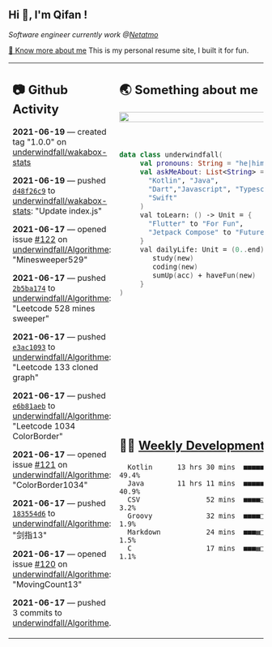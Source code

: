 <h2> Hi 👋, I'm Qifan ! </h2>
<p><em>Software engineer currently work @<a href="https://www.netatmo.com">Netatmo</a>
</em></p><p><a href="https://qifanyang.com/resume" target="_blank"> 🔭 Know more about me</a> This is my personal resume site, I built it for fun.</p>
<table><tr><td valign="top" rowspan="2">

 ## 📷 Github Activity
 <!-- githubActivity starts -->
  **2021-06-19** — created tag "1.0.0" on [underwindfall/wakabox-stats](https://api.github.com/repos/underwindfall/wakabox-stats)

  **2021-06-19** — pushed [`d48f26c9`](https://api.github.com/repos/underwindfall/wakabox-stats/commits/d48f26c9ecb2c69e57f077e15c6fd495330a37f1) to [underwindfall/wakabox-stats](https://api.github.com/repos/underwindfall/wakabox-stats): "Update index.js"

  **2021-06-17** — opened issue [#122](https://api.github.com/repos/underwindfall/Algorithme/issues/122) on [underwindfall/Algorithme](https://api.github.com/repos/underwindfall/Algorithme): "Minesweeper529"

  **2021-06-17** — pushed [`2b5ba174`](https://api.github.com/repos/underwindfall/Algorithme/commits/2b5ba174a9e3d2e1637807a9ccb1627b8f1ac588) to [underwindfall/Algorithme](https://api.github.com/repos/underwindfall/Algorithme): "Leetcode 528 mines sweeper"

  **2021-06-17** — pushed [`e3ac1093`](https://api.github.com/repos/underwindfall/Algorithme/commits/e3ac1093744a1f43aa85e3bf4f5ac4238cad93f2) to [underwindfall/Algorithme](https://api.github.com/repos/underwindfall/Algorithme): "Leetcode 133 cloned graph"

  **2021-06-17** — pushed [`e6b81aeb`](https://api.github.com/repos/underwindfall/Algorithme/commits/e6b81aebb7ec3ad004578c594b97d8a888986929) to [underwindfall/Algorithme](https://api.github.com/repos/underwindfall/Algorithme): "Leetcode 1034 ColorBorder"

  **2021-06-17** — opened issue [#121](https://api.github.com/repos/underwindfall/Algorithme/issues/121) on [underwindfall/Algorithme](https://api.github.com/repos/underwindfall/Algorithme): "ColorBorder1034"

  **2021-06-17** — pushed [`183554d6`](https://api.github.com/repos/underwindfall/Algorithme/commits/183554d63a57004da273ac9b8f559b27b178ca8e) to [underwindfall/Algorithme](https://api.github.com/repos/underwindfall/Algorithme): "剑指13"

  **2021-06-17** — opened issue [#120](https://api.github.com/repos/underwindfall/Algorithme/issues/120) on [underwindfall/Algorithme](https://api.github.com/repos/underwindfall/Algorithme): "MovingCount13"

  **2021-06-17** — pushed 3 commits to [underwindfall/Algorithme](https://api.github.com/repos/underwindfall/Algorithme).
 <!-- githubActivity ends -->
 </td><td valign="top">

 ## 🌏 Something about me
 <!-- profile starts -->
 <a href="https://github.com/underwindfall" width="100%">
   <img src="http://github-readme-streak-stats.herokuapp.com?user=underwindfall&theme=algolia&hide_border=true&dates=30DD8A&background=00000000" width="100%"/>
 </a>
 <br/>
 <br/>
 <br/>
 
 ```kotlin
 data class underwindfall(
      val pronouns: String = "he|him",
      val askMeAbout: List<String> = listOf(
        "Kotlin", "Java", 
        "Dart","Javascript", "Typescript",
        "Swift"
      )
      val toLearn: () -> Unit = {
        "Flutter" to "For Fun",
        "Jetpack Compose" to "Future"
      }
      val dailyLife: Unit = (0..end).reduce { acc, new ->	
         study(new)	
         coding(new)	
         sumUp(acc) + haveFun(new)	
      }
 )
 ```
 <!-- profile ends -->
 </td></tr><tr><td valign="top">

 ## 🏊‍♂️ <a href="https://gist.github.com/underwindfall/377ee88ba1fabd1e93516e48ca9c61eb" target="_blank">Weekly Development Breakdown</a>
  <!-- codeTime starts -->
  ```text
    Kotlin      13 hrs 30 mins  ■■■■■■■■■■■■■■■◱□□□□□□□□  49.4%
    Java        11 hrs 11 mins  ■■■■■■■■■■■■■◱□□□□□□□□□□  40.9%
    CSV                52 mins  ■■■■◱□□□□□□□□□□□□□□□□□□□   3.2%
    Groovy             32 mins  ■■■■□□□□□□□□□□□□□□□□□□□□   1.9%
    Markdown           24 mins  ■■■▦□□□□□□□□□□□□□□□□□□□□   1.5%
    C                  17 mins  ■■■▦□□□□□□□□□□□□□□□□□□□□   1.1%
  ```
  <!-- codeTime starts -->
  </td></tr></table>